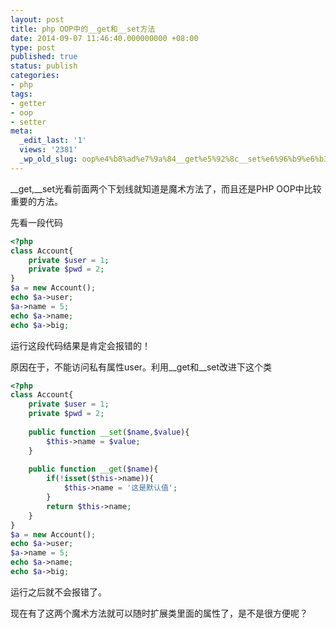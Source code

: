 ```yaml
---
layout: post
title: php OOP中的__get和__set方法
date: 2014-09-07 11:46:40.000000000 +08:00
type: post
published: true
status: publish
categories:
- php
tags:
- getter
- oop
- setter
meta:
  _edit_last: '1'
  views: '2381'
  _wp_old_slug: oop%e4%b8%ad%e7%9a%84__get%e5%92%8c__set%e6%96%b9%e6%b3%95
---
```

__get,__set光看前面两个下划线就知道是魔术方法了，而且还是PHP OOP中比较重要的方法。

先看一段代码

```php
<?php
class Account{
    private $user = 1;
    private $pwd = 2;
}
$a = new Account();
echo $a->user;
$a->name = 5;
echo $a->name;
echo $a->big;
```
运行这段代码结果是肯定会报错的！

原因在于，不能访问私有属性user。利用__get和__set改进下这个类

```php
<?php
class Account{
    private $user = 1;
    private $pwd = 2;
    
    public function __set($name,$value){
        $this->name = $value;
    }
    
    public function __get($name){
        if(!isset($this->name)){
            $this->name = '这是默认值';
        }
        return $this->name;
    }
}
$a = new Account();
echo $a->user;
$a->name = 5;
echo $a->name;
echo $a->big;
```

运行之后就不会报错了。

现在有了这两个魔术方法就可以随时扩展类里面的属性了，是不是很方便呢？